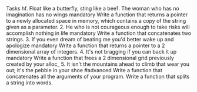 Tasks
hf. Float like a butterfly, sting like a bee1. The woman who has no imagination has no wings
mandatory
Write a function that returns a pointer to a newly allocated space in memory, which contains a copy of the string given as a parameter.
2. He who is not courageous enough to take risks will accomplish nothing in life
mandatory
Write a function that concatenates two strings.
3. If you even dream of beating me you'd better wake up and apologize
mandatory
Write a function that returns a pointer to a 2 dimensional array of integers.
4. It's not bragging if you can back it up
mandatory
Write a function that frees a 2 dimensional grid previously created by your alloc_
5. It isn't the mountains ahead to climb that wear you out; it's the pebble in your shoe
#advanced
Write a function that concatenates all the arguments of your program.
Write a function that splits a string into words.
